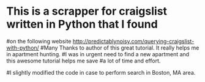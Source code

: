 # This is a scrapper for craigslist written in Python that I found 
#on the following website http://predictablynoisy.com/querying-craigslist-with-python/
#Many Thanks to author of this great tutorial. It really helps me in apartment hunting.
#I was in urgent need to find a new apartment and this awesome tutorial helps me save 
#a lot of time and effort. 


#I slightly modified the code in case to perform search in Boston, MA area.
